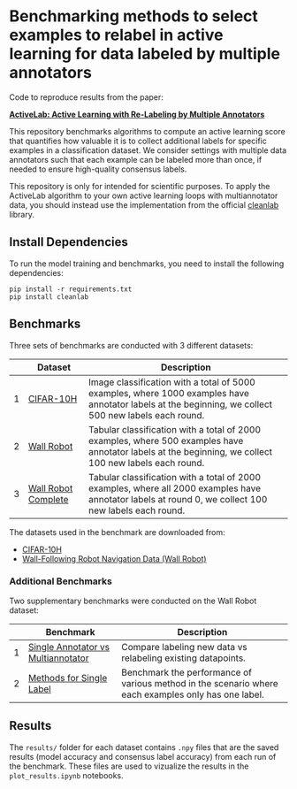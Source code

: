 # Benchmarking methods to select examples to relabel in active learning for data labeled by multiple annotators

Code to reproduce results from the paper:

**[ActiveLab: Active Learning with Re-Labeling by Multiple Annotators](https://arxiv.org/abs/2301.11856)**  

This repository benchmarks algorithms to compute an active learning score that quantifies how valuable it is to collect additional labels for specific examples in a classification dataset. We consider settings with multiple data annotators such that each example can be labeled more than once, if needed to ensure high-quality consensus labels. 

This repository is only for intended for scientific purposes. To apply the ActiveLab algorithm to your own active learning loops with multiannotator data, you should instead use the implementation from the official [cleanlab](https://github.com/cleanlab/cleanlab) library.


## Install Dependencies

To run the model training and benchmarks, you need to install the following dependencies:

```
pip install -r requirements.txt
pip install cleanlab
```

## Benchmarks

Three sets of benchmarks are conducted with 3 different datasets: 

|   | Dataset | Description | 
| - | ------- | ----------- |
| 1 | [CIFAR-10H](cifar-10h) | Image classification with a total of 5000 examples, where 1000 examples have annotator labels at the beginning, we collect 500 new labels each round. |
| 2 | [Wall Robot](wall-robot) | Tabular classification with a total of 2000 examples, where 500 examples have annotator labels at the beginning, we collect 100 new labels each round. |
| 3 | [Wall Robot Complete](wall-robot-completely-labeled) | Tabular classification with a total of 2000 examples, where all 2000 examples have annotator labels at round 0, we collect 100 new labels each round. |

The datasets used in the benchmark are downloaded from:

- [CIFAR-10H](https://github.com/jcpeterson/cifar-10h)
- [Wall-Following Robot Navigation Data (Wall Robot)](https://www.openml.org/search?type=data&sort=runs&status=any&qualities.NumberOfClasses=gte_2&qualities.NumberOfInstances=between_1000_10000&id=1526)


### Additional Benchmarks

Two supplementary benchmarks were conducted on the Wall Robot dataset:

|   | Benchmark | Description | 
| - | --------- | ----------- |
| 1 | [Single Annotator vs Multiannotator](extra-benchmarks/single-vs-multiannotator) | Compare labeling new data vs relabeling existing datapoints. |
| 2 | [Methods for Single Label](extra-benchmarks/single-annotator) | Benchmark the performance of various method in the scenario where each examples only has one label. |


## Results

The `results/` folder for each dataset contains `.npy` files that are the saved results (model accuracy and consensus label accuracy) from each run of the benchmark. These files are used to vizualize the results in the `plot_results.ipynb` notebooks.